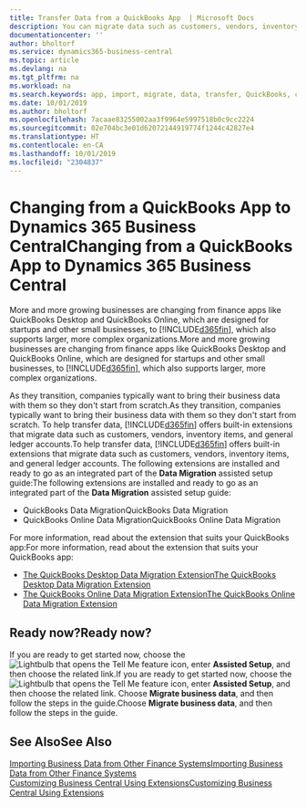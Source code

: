 ```yaml
---
title: Transfer Data from a QuickBooks App  | Microsoft Docs
description: You can migrate data such as customers, vendors, inventory items, and G/L accounts from QuickBooks apps to Business Central.
documentationcenter: ''
author: bholtorf
ms.service: dynamics365-business-central
ms.topic: article
ms.devlang: na
ms.tgt_pltfrm: na
ms.workload: na
ms.search.keywords: app, import, migrate, data, transfer, QuickBooks, customize
ms.date: 10/01/2019
ms.author: bholtorf
ms.openlocfilehash: 7acaae83255002aa3f9964e5997518b0c9cc2224
ms.sourcegitcommit: 02e704bc3e01d62072144919774f1244c42827e4
ms.translationtype: HT
ms.contentlocale: en-CA
ms.lasthandoff: 10/01/2019
ms.locfileid: "2304837"
---
```

# <a name="changing-from-a-quickbooks-app-to-dynamics-365-business-central"></a><span data-ttu-id="c2d49-103">Changing from a QuickBooks App to Dynamics 365 Business Central</span><span class="sxs-lookup"><span data-stu-id="c2d49-103">Changing from a QuickBooks App to Dynamics 365 Business Central</span></span>
<span data-ttu-id="c2d49-104">More and more growing businesses are changing from finance apps like QuickBooks Desktop and QuickBooks Online, which are designed for startups and other small businesses, to [!INCLUDE[d365fin](includes/d365fin_md.md)], which also supports larger, more complex organizations.</span><span class="sxs-lookup"><span data-stu-id="c2d49-104">More and more growing businesses are changing from finance apps like QuickBooks Desktop and QuickBooks Online, which are designed for startups and other small businesses, to [!INCLUDE[d365fin](includes/d365fin_md.md)], which also supports larger, more complex organizations.</span></span> 

<span data-ttu-id="c2d49-105">As they transition, companies typically want to bring their business data with them so they don't start from scratch.</span><span class="sxs-lookup"><span data-stu-id="c2d49-105">As they transition, companies typically want to bring their business data with them so they don't start from scratch.</span></span> <span data-ttu-id="c2d49-106">To help transfer data, [!INCLUDE[d365fin](includes/d365fin_md.md)] offers built-in extensions that migrate data such as customers, vendors, inventory items, and general ledger accounts.</span><span class="sxs-lookup"><span data-stu-id="c2d49-106">To help transfer data, [!INCLUDE[d365fin](includes/d365fin_md.md)] offers built-in extensions that migrate data such as customers, vendors, inventory items, and general ledger accounts.</span></span> <span data-ttu-id="c2d49-107">The following extensions are installed and ready to go as an integrated part of the **Data Migration** assisted setup guide:</span><span class="sxs-lookup"><span data-stu-id="c2d49-107">The following extensions are installed and ready to go as an integrated part of the **Data Migration** assisted setup guide:</span></span>

* <span data-ttu-id="c2d49-108">QuickBooks Data Migration</span><span class="sxs-lookup"><span data-stu-id="c2d49-108">QuickBooks Data Migration</span></span> 
* <span data-ttu-id="c2d49-109">QuickBooks Online Data Migration</span><span class="sxs-lookup"><span data-stu-id="c2d49-109">QuickBooks Online Data Migration</span></span>

<span data-ttu-id="c2d49-110">For more information, read about the extension that suits your QuickBooks app:</span><span class="sxs-lookup"><span data-stu-id="c2d49-110">For more information, read about the extension that suits your QuickBooks app:</span></span>   

* [<span data-ttu-id="c2d49-111">The QuickBooks Desktop Data Migration Extension</span><span class="sxs-lookup"><span data-stu-id="c2d49-111">The QuickBooks Desktop Data Migration Extension</span></span>](ui-extensions-quickbooks-data-migration.md)
* [<span data-ttu-id="c2d49-112">The QuickBooks Online Data Migration Extension</span><span class="sxs-lookup"><span data-stu-id="c2d49-112">The QuickBooks Online Data Migration Extension</span></span>](ui-extensions-quickbooks-online-data-migration.md)

## <a name="ready-now"></a><span data-ttu-id="c2d49-113">Ready now?</span><span class="sxs-lookup"><span data-stu-id="c2d49-113">Ready now?</span></span>
<span data-ttu-id="c2d49-114">If you are ready to get started now, choose the ![Lightbulb that opens the Tell Me feature](media/ui-search/search_small.png "Tell me what you want to do") icon, enter **Assisted Setup**, and then choose the related link.</span><span class="sxs-lookup"><span data-stu-id="c2d49-114">If you are ready to get started now, choose the ![Lightbulb that opens the Tell Me feature](media/ui-search/search_small.png "Tell me what you want to do") icon, enter **Assisted Setup**, and then choose the related link.</span></span> <span data-ttu-id="c2d49-115">Choose **Migrate business data**, and then follow the steps in the guide.</span><span class="sxs-lookup"><span data-stu-id="c2d49-115">Choose **Migrate business data**, and then follow the steps in the guide.</span></span>

## <a name="see-also"></a><span data-ttu-id="c2d49-116">See Also</span><span class="sxs-lookup"><span data-stu-id="c2d49-116">See Also</span></span>
[<span data-ttu-id="c2d49-117">Importing Business Data from Other Finance Systems</span><span class="sxs-lookup"><span data-stu-id="c2d49-117">Importing Business Data from Other Finance Systems</span></span>](across-import-data-configuration-packages.md)  
[<span data-ttu-id="c2d49-118">Customizing Business Central Using Extensions</span><span class="sxs-lookup"><span data-stu-id="c2d49-118">Customizing Business Central Using Extensions</span></span>](ui-extensions.md)   
